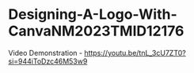 # Designing-A-Logo-With-CanvaNM2023TMID12176

Video Demonstration - https://youtu.be/tnL_3cU7ZT0?si=944iToDzc46M53w9
